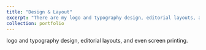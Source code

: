 ```yaml
---
title: "Design & Layout"
excerpt: "There are my logo and typography design, editorial layouts, and screen printing. <br/><img src='/images/500x300.png'>"
collection: portfolio
---
```


logo and typography design, editorial layouts, and even screen printing.

